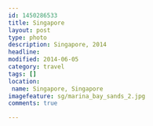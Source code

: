 ```yaml
---
id: 1450286533
title: Singapore
layout: post
type: photo
description: Singapore, 2014
headline: 
modified: 2014-06-05
category: travel
tags: []
location:
 name: Singapore, Singapore
imagefeature: sg/marina_bay_sands_2.jpg
comments: true

---
```

